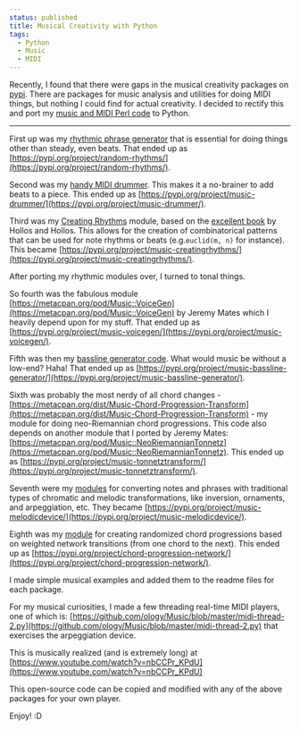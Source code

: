 ```yaml
---                                                                                                                                                                          
status: published
title: Musical Creativity with Python
tags:
  - Python
  - Music
  - MIDI
---
```


Recently, I found that there were gaps in the musical creativity packages on [pypi](https://pypi.org/). There are packages for music analysis and utilities for doing MIDI things, but nothing I could find for actual creativity. I decided to rectify this and port my [music and MIDI Perl code](https://metacpan.org/author/GENE) to Python.

---

First up was my [rhythmic phrase generator](https://metacpan.org/dist/Music-Duration-Partition) that is essential for doing things other than steady, even beats. That ended up as [https://pypi.org/project/random-rhythms/](https://pypi.org/project/random-rhythms/).

Second was my [handy MIDI drummer](https://metacpan.org/dist/MIDI-Drummer-Tiny). This makes it a no-brainer to add beats to a piece. This ended up as [https://pypi.org/project/music-drummer/](https://pypi.org/project/music-drummer/).

Third was my [Creating Rhythms](https://metacpan.org/dist/Music-CreatingRhythms) module, based on the [excellent book](https://abrazol.com/books/rhythm1/) by Hollos and Hollos. This allows for the creation of combinatorical patterns that can be used for note rhythms or beats (e.g.`euclid(m, n)` for instance). This became [https://pypi.org/project/music-creatingrhythms/](https://pypi.org/project/music-creatingrhythms/).

After porting my rhythmic modules over, I turned to tonal things.

So fourth was the fabulous module [https://metacpan.org/pod/Music::VoiceGen](https://metacpan.org/pod/Music::VoiceGen) by Jeremy Mates which I heavily depend upon for my stuff. That ended up as [https://pypi.org/project/music-voicegen/](https://pypi.org/project/music-voicegen/).

Fifth was then my [bassline generator code](https://metacpan.org/dist/Music-Bassline-Generator). What would music be without a low-end? Haha! That ended up as [https://pypi.org/project/music-bassline-generator/](https://pypi.org/project/music-bassline-generator/).

Sixth was probably the most nerdy of all chord changes - [https://metacpan.org/dist/Music-Chord-Progression-Transform](https://metacpan.org/dist/Music-Chord-Progression-Transform) - my module for doing neo-Riemannian chord progressions. This code also depends on another module that I ported by Jeremy Mates: [https://metacpan.org/pod/Music::NeoRiemannianTonnetz](https://metacpan.org/pod/Music::NeoRiemannianTonnetz). This ended up as [https://pypi.org/project/music-tonnetztransform/](https://pypi.org/project/music-tonnetztransform/).

Seventh were my [modules](https://metacpan.org/search?size=500&q=melodic+device) for converting notes and phrases with traditional types of chromatic and melodic transformations, like inversion, ornaments, and arpeggiation, etc. They became [https://pypi.org/project/music-melodicdevice/](https://pypi.org/project/music-melodicdevice/).

Eighth was my [module](https://metacpan.org/dist/Music-Chord-Progression) for creating randomized chord progressions based on weighted network transitions (from one chord to the next). This ended up as [https://pypi.org/project/chord-progression-network/](https://pypi.org/project/chord-progression-network/).

I made simple musical examples and added them to the readme files for each package.

For my musical curiosities, I made a few threading real-time MIDI players, one of which is: [https://github.com/ology/Music/blob/master/midi-thread-2.py](https://github.com/ology/Music/blob/master/midi-thread-2.py) that exercises the arpeggiation device.

This is musically realized (and is extremely long) at [https://www.youtube.com/watch?v=nbCCPr_KPdU](https://www.youtube.com/watch?v=nbCCPr_KPdU)

This open-source code can be copied and modified with any of the above packages for your own player.

Enjoy! :D
